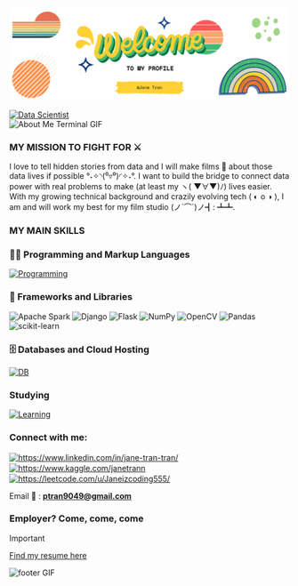 
<!--
    Hey there, I'm Jane!
    It's my pleasure to welcome you to my house 🏠🪴
-->

![Header Image](https://github.com/JaneTran864/JaneTran/blob/main/Pastel%20Retro%20Welcome%20to%20the%20team%20twitter%20header%20(3).png)

<a href="https://git.io/typing-svg">
    <img src="https://readme-typing-svg.herokuapp.com?font=Montserrat&weight=500&size=25&duration=4500&pause=500&color=990000&width=435&lines=Hello%2C+it's+Jane+here+👋;I'm+an+Enthusiast+Data+Scientist" alt="Data Scientist"/>
</a>

<!--
    Your own Terminal GIF can be created here -> https://www.terminalgif.com
-->

<div>
    <img src="https://github.com/JaneTran864/JaneTran/blob/main/terminal.gif" alt="About Me Terminal GIF"/>
</div>

<!--
     My mission, because I'm a superhero!
-->

### MY MISSION TO FIGHT FOR ⚔️
I love to tell hidden stories from data and I will make films 🎥 about those data lives if possible °˖✧◝(⁰▿⁰)◜✧˖°. I want to build the bridge to connect data power with real problems to make (at least my ヽ( ▼∀▼)ﾉ) lives easier. With my growing technical background and crazily evolving tech ( ◐ o ◑ ), I am and will work my best for my film studio (ノ`⌒´)ノ┫: ┻┻.

<!--
     This is the list of my skills and tools I am studying!
-->

### MY MAIN SKILLS
### 👨‍💻 Programming and Markup Languages
[![Programming](https://skillicons.dev/icons?i=cpp,css,html,py,js,typescript)](https://skillicons.dev)

### 🧰 Frameworks and Libraries
<p>
    <img alt="Apache Spark" src="https://img.shields.io/badge/Apache%20Spark-FDEE21?logo=apachespark&logoColor=black" height="30">
    <img alt="Django" src="https://img.shields.io/badge/Django-092E20.svg?logo=django&logoColor=white" height="30">
    <img alt="Flask" src="https://img.shields.io/badge/Flask-000000.svg?logo=flask&logoColor=white" height="30">
    <img alt="NumPy" src="https://img.shields.io/badge/NumPy-013243.svg?logo=numpy&logoColor=white" height="30">
    <img alt="OpenCV" src="https://img.shields.io/badge/OpenCV-%23white.svg?logo=opencv&logoColor=white" height="30">
    <img alt="Pandas" src="https://img.shields.io/badge/Pandas-150458.svg?logo=pandas&logoColor=white" height="30">
    <img alt="scikit-learn" src="https://img.shields.io/badge/scikit--learn-F7931E.svg?logo=scikit-learn&logoColor=white" height="30">
</p>

### 🗄️ Databases and Cloud Hosting
[![DB](https://skillicons.dev/icons?i=mongodb,mysql,aws)](https://skillicons.dev)


### Studying
[![Learning](https://skillicons.dev/icons?i=azure,docker)](https://skillicons.dev)

<!--
     I also have my own blog with useful information, check it out ^^
-->

<!--
     Fast links to my socials!
-->

<h3 align="left">Connect with me:</h3>
<p align="left">
<a href="https://www.linkedin.com/in/jane-tran-tran/" target="blank"><img align="center" src="https://user-images.githubusercontent.com/74038190/235294012-0a55e343-37ad-4b0f-924f-c8431d9d2483.gif" alt="https://www.linkedin.com/in/jane-tran-tran/" height="40" width="40"/></a>
<a href="https://kaggle.com/https://www.kaggle.com/janetrann" target="blank"><img align="center" src="https://raw.githubusercontent.com/rahuldkjain/github-profile-readme-generator/master/src/images/icons/Social/kaggle.svg" alt="https://www.kaggle.com/janetrann" height="30" width="40" /></a>
<a href="https://www.leetcode.com/https://leetcode.com/u/Janeizcoding555/" target="blank"><img align="center" src="https://raw.githubusercontent.com/rahuldkjain/github-profile-readme-generator/master/src/images/icons/Social/leet-code.svg" alt="https://leetcode.com/u/Janeizcoding555/" height="30" width="40" /></a>
</p>

Email 📨 : **[ptran9049@gmail.com](mailto:ptran9049@gmail.com)**

<!--
     Oh, hello there, recruiters!
-->

### Employer? Come, come, come
> [!IMPORTANT]  
> <a href="https://drive.google.com/drive/folders/1osYhOKhZ5LpOwD7w0hihlcn3YT2q9JA4?usp=drive_link" download>Find my resume here</a>

<img width="50%" src="https://i.giphy.com/media/v1.Y2lkPTc5MGI3NjExNjVnejlmMjM2N3N0anlnZHd4YjBicTVybXdtN3B1aTYwcGlic2t5ciZlcD12MV9pbnRlcm5hbF9naWZfYnlfaWQmY3Q9dHM/5Tjg0kBvSVG2jqTjGG/giphy.gif" alt="footer GIF"/>

<!--
     Thanks for being my guest <3
-->
